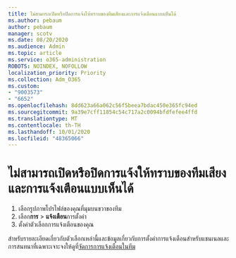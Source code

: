 ```yaml
---
title: ไม่สามารถเปิดหรือปิดการแจ้งให้ทราบของทีมเสียงและการแจ้งเตือนแบบเห็นได้
ms.author: pebaum
author: pebaum
manager: scotv
ms.date: 08/20/2020
ms.audience: Admin
ms.topic: article
ms.service: o365-administration
ROBOTS: NOINDEX, NOFOLLOW
localization_priority: Priority
ms.collection: Adm_O365
ms.custom:
- "9003573"
- "6652"
ms.openlocfilehash: 8dd623a66a062c56f5beea7bdac450e365fc94ed
ms.sourcegitcommit: 9a39e7cff11854c54c717a2c0094bfdfefee4ffd
ms.translationtype: MT
ms.contentlocale: th-TH
ms.lasthandoff: 10/01/2020
ms.locfileid: "48365066"
---
```

# <a name="cant-turn-teams-sound-and-visual-notifications-on-or-off"></a>ไม่สามารถเปิดหรือปิดการแจ้งให้ทราบของทีมเสียงและการแจ้งเตือนแบบเห็นได้

1. เลือกรูปภาพโปรไฟล์ของคุณที่มุมบนขวาของทีม
2. เลือก**การ**  >  **แจ้งเตือน**การตั้งค่า
3. ตั้งค่าตัวเลือกการแจ้งเตือนของคุณ

สำหรับรายละเอียดเกี่ยวกับตัวเลือกเหล่านี้และข้อมูลเกี่ยวกับการตั้งค่าการแจ้งเตือนสำหรับแชนเนลและการสนทนาที่เฉพาะเจาะจงให้ดูที่[จัดการการแจ้งเตือนในทีม](https://support.microsoft.com/office/manage-notifications-in-teams-1cc31834-5fe5-412b-8edb-43fecc78413d)
